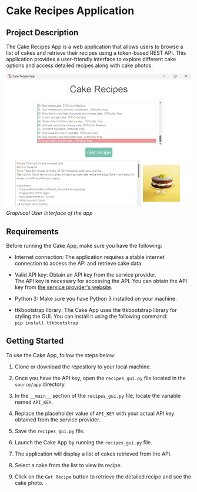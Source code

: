 # Cake Recipes Application

## Project Description

The Cake Recipes App is a web application that allows users to browse a list of cakes and retrieve their recipes using a token-based REST API. This application provides a user-friendly interface to explore different cake options and access detailed recipes along with cake photos.

![Concept graphic of the app](CakeRecipesApp/screenshot/gui.png)
*Graphical User Interface of the app*

## Requirements

Before running the Cake App, make sure you have the following:

- Internet connection: The application requires a stable internet connection to access the API and retrieve cake data.

- Valid API key: Obtain an API key from the service provider.  
The API key is necessary for accessing the API. You can obtain the API key from [the service provider's website](https://rapidapi.com/rapihub-rapihub-default/api/the-birthday-cake-db).

- Python 3: Make sure you have Python 3 installed on your machine.  

- ttkbootstrap library: The Cake App uses the ttkbootstrap library for styling the GUI. You can install it using the following command:  
`pip install ttkbootstrap`





## Getting Started

To use the Cake App, follow the steps below:

1. Clone or download the repository to your local machine.

2. Once you have the API key, open the `recipes_gui.py` file located in the `source/app` directory.

3. In the `__main__` section of the `recipes_gui.py` file, locate the variable named `API_KEY`.

4. Replace the placeholder value of `API_KEY` with your actual API key obtained from the service provider.

5. Save the `recipes_gui.py` file.

6. Launch the Cake App by running the `recipes_gui.py` file.

7. The application will display a list of cakes retrieved from the API.

8. Select a cake from the list to view its recipe.

9. Click on the `Get Recipe` button to retrieve the detailed recipe and see the cake photo.


